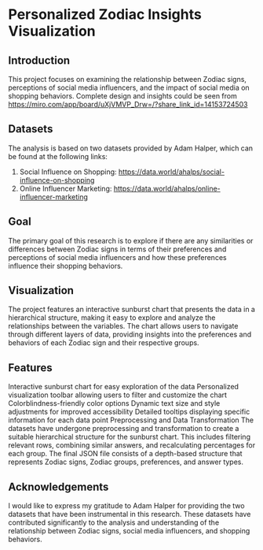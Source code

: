 # Personalized Zodiac Insights Visualization
## Introduction
This project focuses on examining the relationship between Zodiac signs, perceptions of social media influencers, and the impact of social media on shopping behaviors. Complete design and insights could be seen from https://miro.com/app/board/uXjVMVP_Drw=/?share_link_id=14153724503
## Datasets
The analysis is based on two datasets provided by Adam Halper, which can be found at the following links:
1. Social Influence on Shopping: https://data.world/ahalps/social-influence-on-shopping
2. Online Influencer Marketing: https://data.world/ahalps/online-influencer-marketing

## Goal
The primary goal of this research is to explore if there are any similarities or differences between Zodiac signs in terms of their preferences and perceptions of social media influencers and how these preferences influence their shopping behaviors.

## Visualization

The project features an interactive sunburst chart that presents the data in a hierarchical structure, making it easy to explore and analyze the relationships between the variables. The chart allows users to navigate through different layers of data, providing insights into the preferences and behaviors of each Zodiac sign and their respective groups.

## Features

Interactive sunburst chart for easy exploration of the data
Personalized visualization toolbar allowing users to filter and customize the chart
Colorblindness-friendly color options
Dynamic text size and style adjustments for improved accessibility
Detailed tooltips displaying specific information for each data point
Preprocessing and Data Transformation
The datasets have undergone preprocessing and transformation to create a suitable hierarchical structure for the sunburst chart. This includes filtering relevant rows, combining similar answers, and recalculating percentages for each group. The final JSON file consists of a depth-based structure that represents Zodiac signs, Zodiac groups, preferences, and answer types.

## Acknowledgements

I would like to express my gratitude to Adam Halper for providing the two datasets that have been instrumental in this research. These datasets have contributed significantly to the analysis and understanding of the relationship between Zodiac signs, social media influencers, and shopping behaviors.
